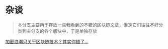 # 杂谈

> 本分支主要用于存放一些我看到的不错的区块链文章，但是它们往往不好分类到主分支的各个版块中，于是单独存放

[加密浪潮只关乎区块链技术？其实你错了...](https://zhuanlan.zhihu.com/p/448128885)

